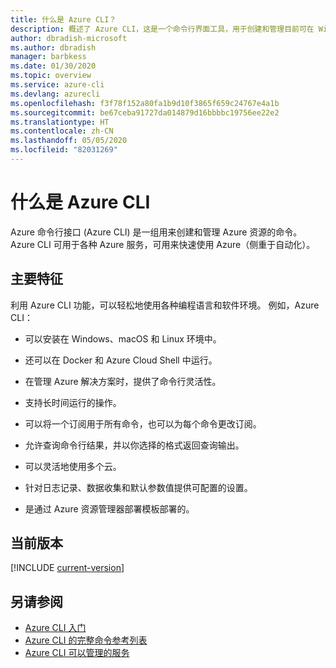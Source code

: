 ```yaml
---
title: 什么是 Azure CLI？
description: 概述了 Azure CLI，这是一个命令行界面工具，用于创建和管理目前可在 Windows、macOS 和 Linux 环境中使用的 Azure 资源。
author: dbradish-microsoft
ms.author: dbradish
manager: barbkess
ms.date: 01/30/2020
ms.topic: overview
ms.service: azure-cli
ms.devlang: azurecli
ms.openlocfilehash: f3f78f152a80fa1b9d10f3865f659c24767e4a1b
ms.sourcegitcommit: be67ceba91727da014879d16bbbbc19756ee22e2
ms.translationtype: HT
ms.contentlocale: zh-CN
ms.lasthandoff: 05/05/2020
ms.locfileid: "82031269"
---
```

# <a name="what-is-azure-cli"></a>什么是 Azure CLI

Azure 命令行接口 (Azure CLI) 是一组用来创建和管理 Azure 资源的命令。  Azure CLI 可用于各种 Azure 服务，可用来快速使用 Azure（侧重于自动化）。

## <a name="key-characteristics"></a>主要特征

利用 Azure CLI 功能，可以轻松地使用各种编程语言和软件环境。  例如，Azure CLI：

- 可以安装在 Windows、macOS 和 Linux 环境中。

- 还可以在 Docker 和 Azure Cloud Shell 中运行。
- 在管理 Azure 解决方案时，提供了命令行灵活性。
- 支持长时间运行的操作。
- 可以将一个订阅用于所有命令，也可以为每个命令更改订阅。
- 允许查询命令行结果，并以你选择的格式返回查询输出。
- 可以灵活地使用多个云。
- 针对日志记录、数据收集和默认参数值提供可配置的设置。
- 是通过 Azure 资源管理器部署模板部署的。

## <a name="current-version"></a>当前版本

[!INCLUDE [current-version](includes/current-version.md)]

## <a name="see-also"></a>另请参阅

- [Azure CLI 入门](get-started-with-azure-cli.md)
- [Azure CLI 的完整命令参考列表](/cli/azure/reference-index)
- [Azure CLI 可以管理的服务](azure-services-the-azure-cli-can-manage.md)
